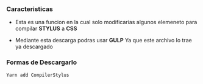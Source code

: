 ### Caracteristicas

- Esta es una funcion en la cual solo modificarias algunos elemeneto para compilar **STYLUS** a **CSS**

- Mediante esta descarga podras usar **GULP** Ya que este archivo lo trae ya descargado

### Formas de Descargarlo

    Yarn add CompilerStylus
